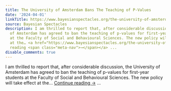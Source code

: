 ```yaml
---
title: The University of Amsterdam Bans The Teaching of P-Values
date: '2024-04-01'
linkTitle: https://www.bayesianspectacles.org/the-university-of-amsterdam-bans-the-teaching-of-p-values/
source: Bayesian Spectacles
description: I am thrilled to report that, after considerable discussion, the University
  of Amsterdam has agreed to ban the teaching of p-values for first-year students
  at the Faculty of Social and Behavioural Sciences. The new policy will take effect
  at the… <a href="https://www.bayesianspectacles.org/the-university-of-amsterdam-bans-the-teaching-of-p-values/">Continue
  reading <span class="meta-nav">→</span></a> ...
disable_comments: true
---
```

I am thrilled to report that, after considerable discussion, the University of Amsterdam has agreed to ban the teaching of p-values for first-year students at the Faculty of Social and Behavioural Sciences. The new policy will take effect at the… <a href="https://www.bayesianspectacles.org/the-university-of-amsterdam-bans-the-teaching-of-p-values/">Continue reading <span class="meta-nav">→</span></a> ...